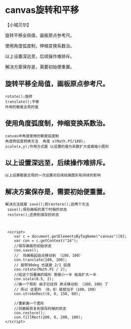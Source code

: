 # canvas旋转和平移
【小城贝尔】

旋转平移全局值，画板原点参考尺。

使用角度弧度制，伸缩变换系数治。

以上设置深远至，后续操作难排斥。

解决方案保存是，需要初始便重置。


## 旋转平移全局值，画板原点参考尺。
    rotate();旋转
    translate();平移 
    作用的都是全局的值 
## 使用角度弧度制，伸缩变换系数治。
    canvas中角度使用的都是弧度制
    角度转弧度转换方法  角度 x(Math.PI/180);
    scale(x,y);作用方式是 以设置的值为系数扩大或者缩小图形
## 以上设置深远至，后续操作难排斥。
    以上设置都是全局的一次设置对后续绘画图形有持续的影响
## 解决方案保存是，需要初始便重置。
    解决方法就是 save();和restore();这两个方法
     save();保存画板的某个时候的状态
     restore();还原到保存的状态



     <script>
        var c = document.getElementsByTagName("canvas")[0];
        var con = c.getContext("2d");
        //保存画板的初始状态
        con.save();
        //  将画板起始点移动到 （100，100）
        con.translate(100, 100);
        // 旋转90deg 也就是 2/1 弧度
        con.rotate(Math.PI / 2);
        //给这个将要画的矩形 宽缩小一半 给高扩大一半
        con.scale(0.5, 2);
        //画一个矩形 由于已经将 原点移动到 （100，100）了
        // 所以 这里的 （0，0）就相当于（100，100）
        con.strokeRect(0, 0, 150, 80);

        //重新画一个图形
        //将画板恢复到保存时候的状态
        con.restore();
        con.fillRect(200, 0, 200, 100);
    </script>
